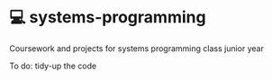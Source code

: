 # :computer: systems-programming
Coursework and projects for systems programming class junior year

To do: 
  tidy-up the code
